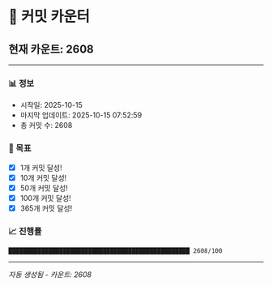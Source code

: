 # 🔢 커밋 카운터

## 현재 카운트: 2608

---

### 📊 정보
- 시작일: 2025-10-15
- 마지막 업데이트: 2025-10-15 07:52:59
- 총 커밋 수: 2608

### 🎯 목표
- [x] 1개 커밋 달성!
- [x] 10개 커밋 달성!
- [x] 50개 커밋 달성!
- [x] 100개 커밋 달성!
- [x] 365개 커밋 달성!

### 📈 진행률
```
██████████████████████████████████████████████████ 2608/100
```

---
*자동 생성됨 - 카운트: 2608*
